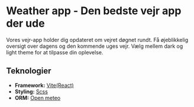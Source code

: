 # Weather app - Den bedste vejr app der ude

Vores vejr-app holder dig opdateret om vejret døgnet rundt. Få øjeblikkelig oversigt over dagens og den kommende uges vejr. Vælg mellem dark og light theme for at tilpasse din oplevelse.

## Teknologier

- **Framework:** [Vite(React)](https://vitejs.dev/)
- **Styling:** [Scss](https://sass-lang.com/)
- **ORM:** [Open meteo](https://open-meteo.com/) 

